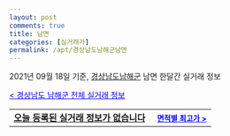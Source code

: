 ```yaml
---
layout: post
comments: true
title: 남면
categories: [실거래가]
permalink: /apt/경상남도남해군남면
---
```


2021년 09월 18일 기준, <a href="/apt/경상남도남해군">경상남도남해군</a> 남면 한달간 실거래 정보

<a style="color: blue;" href="/apt/경상남도남해군">< 경상남도 남해군 전체 실거래 정보</a>
<!---- start ---->
<table>
  <tr>
    <td colspan="4" style="font-weight: bold;"><a href="/apt/경상남도남해군남면{name_without_space}">오늘 등록된 실거래 정보가 없습니다</a> &nbsp;&nbsp;&nbsp; <a style="color: blue; font-size: smaller;" href="/apt/경상남도남해군남면{name_without_space}">면적별 최고가 ></a></td>
  </tr>
    
</table>
<!---- end ---->
    